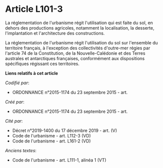 # Article L101-3

La réglementation de l'urbanisme régit l'utilisation qui est faite du sol, en dehors des productions agricoles, notamment la
localisation, la desserte, l'implantation et l'architecture des constructions.

La réglementation de l'urbanisme régit l'utilisation du sol sur l'ensemble du territoire français, à l'exception des
collectivités d'outre-mer régies par l'article 74 de la Constitution, de la Nouvelle-Calédonie et des Terres australes et
antarctiques françaises, conformément aux dispositions spécifiques régissant ces territoires.

**Liens relatifs à cet article**

_Codifié par_:

  - ORDONNANCE n°2015-1174 du 23 septembre 2015 - art.

_Créé par_:

  - ORDONNANCE n°2015-1174 du 23 septembre 2015 - art.

_Cité par_:

  - Décret n°2019-1400 du 17 décembre 2019 - art. (V)
  - Code de l'urbanisme - art. L112-3 (VD)
  - Code de l'urbanisme - art. L161-2 (VD)

_Anciens textes_:

  - Code de l'urbanisme - art. L111-1, alinéa 1 (VT)
